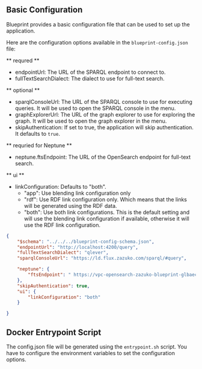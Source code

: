 ## Basic Configuration

Blueprint provides a basic configuration file that can be used to set up the application.


Here are the configuration options available in the `blueprint-config.json` file:

** requred **
* endpointUrl: The URL of the SPARQL endpoint to connect to.
* fullTextSearchDialect: The dialect to use for full-text search. 

** optional **
* sparqlConsoleUrl: The URL of the SPARQL console to use for executing queries. It will be used to open the SPARQL console in the menu.
* graphExplorerUrl: The URL of the graph explorer to use for exploring the graph. It will be used to open the graph explorer in the menu.
* skipAuthentication: If set to true, the application will skip authentication. It defaults to `true`.

** requried for Neptune **
* neptune.ftsEndpoint: The URL of the OpenSearch endpoint for full-text search.


** ui **
* linkConfiguration: Defaults to "both". 
  * "app": Use blending link configuration only
  * "rdf": Use RDF link configuration only. Which means that the links will be generated using the RDF data.
  * "both": Use both link configurations. This is the default setting and will use the blending link configuration if available, otherwise it will use the RDF link configuration.


```json
{
    "$schema": "../../../blueprint-config-schema.json",
    "endpointUrl": "http://localhost:4200/query",
    "fullTextSearchDialect": "qlever",
    "sparqlConsoleUrl": "https://ld.flux.zazuko.com/sparql/#query",

    "neptune": {
        "ftsEndpoint": " https://vpc-opensearch-zazuko-blueprint-glbaecqrcqwr5om3z5jj2duuiq.eu-central-1.es.amazonaws.com"
    },
    "skipAuthentication": true,
    "ui": {
        "linkConfiguration": "both"
    }

}
```

## Docker Entrypoint Script

The config.json file will be generated using the `entrypoint.sh` script. You have to configure the environment variables to set the configuration options. 